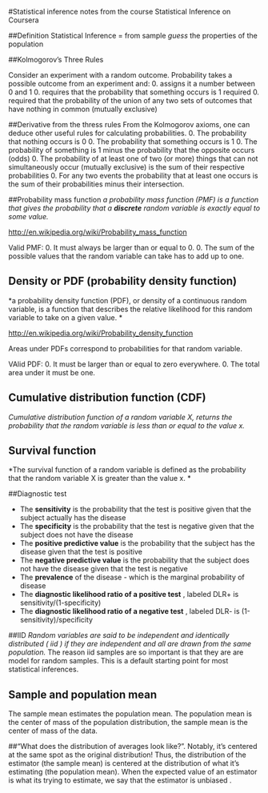 #Statistical inference
notes from the course Statistical Inference on Coursera

##Definition
Statistical Inference = from sample *guess* the properties of the population

##Kolmogorov’s Three Rules

Consider an experiment with a random outcome. Probability takes a possible outcome from an experiment and:
 0. assigns it a number between 0 and 1
 0. requires that the probability that something occurs is 1 required
 0. required that the probability of the union of any two sets of outcomes that have nothing in common (mutually exclusive)

##Derivative from the thress rules
From the Kolmogorov axioms, one can deduce other useful rules for calculating probabilities.
 0. The probability that nothing occurs is 0
 0. The probability that something occurs is 1 
 0. The probability of something is 1 minus the probability that the opposite occurs (odds)
 0. The probability of at least one of two (or more) things that can not simultaneously occur (mutually exclusive) is the sum of their respective probabilities 
 0. For any two events the probability that at least one occurs is the sum of their probabilities minus their intersection.
    
##Probability mass function
*a probability mass function (PMF) is a function that gives the probability that a **discrete** random variable is exactly equal to some value.*

http://en.wikipedia.org/wiki/Probability_mass_function

Valid PMF:
 0. It must always be larger than or equal to 0. 
 0. The sum of the possible values that the random variable can take has to add up to one.

## Density or PDF (probability density function)
*a probability density function (PDF), or density of a continuous random variable, is a function that describes the relative likelihood for this random variable to take on a given value. *

http://en.wikipedia.org/wiki/Probability_density_function

Areas under PDFs correspond to probabilities for that random variable.

VAlid PDF:
 0. It must be larger than or equal to zero everywhere. 
 0. The total area under it must be one.

## Cumulative distribution function (CDF) 
*Cumulative distribution function of a random variable X, returns the probability that the random variable is less than or equal to the value x.*

## Survival function
*The survival function of a random variable is defined as the probability that the random variable X is greater than the value x. *

##Diagnostic test
* The **sensitivity** is the probability that the test is positive given that the subject actually has the disease
* The **specificity**  is the probability that the test is negative given that the subject does not have the disease
* The **positive predictive value** is the probability that the subject has the disease given that the test is positive
* The **negative predictive value** is the probability that the subject does not have the disease given that the test is negative
* The **prevalence** of the disease - which is the marginal probability of disease
* The **diagnostic likelihood ratio of a positive test** , labeled DLR+ is sensitivity/(1-specificity)
* The **diagnostic likelihood ratio of a negative test** , labeled DLR- is (1-sensitivity)/specificity

##IID
*Random variables are said to be independent and identically distributed ( iid ) if they are independent and all are drawn from the same population.* The reason iid samples are so important is that they are are model for random samples. This is a default starting point for most statistical inferences.

## Sample and population mean
The sample mean estimates the population mean. The population mean is the center of mass of the population distribution, the sample mean is the center of mass of the data.

##“What does the distribution of averages look like?”.
Notably, it’s centered at the same spot as the original distribution! Thus, the distribution of the estimator (the sample mean) is centered at the distribution of what it’s estimating (the population mean). When the expected value of an estimator is what its trying to estimate, we say that the estimator is unbiased .
